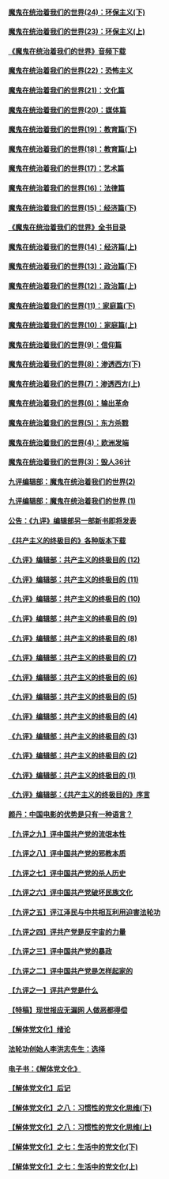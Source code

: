 #### [魔鬼在统治着我们的世界(24)：环保主义(下)](../pages/nsc422/n10695307.md?t=10120334) 

#### [魔鬼在统治着我们的世界(23)：环保主义(上)](../pages/nsc422/n10688613.md?t=10120334) 

#### [《魔鬼在统治着我们的世界》音频下载](../pages/nsc422/n10635553.md?t=10120334) 

#### [魔鬼在统治着我们的世界(22)：恐怖主义](../pages/nsc422/n10614727.md?t=10120334) 

#### [魔鬼在统治着我们的世界(21)：文化篇](../pages/nsc422/n10597706.md?t=10120334) 

#### [魔鬼在统治着我们的世界(20)：媒体篇](../pages/nsc422/n10586579.md?t=10120334) 

#### [魔鬼在统治着我们的世界(19)：教育篇(下)](../pages/nsc422/n10564808.md?t=10120334) 

#### [魔鬼在统治着我们的世界(18)：教育篇(上)](../pages/nsc422/n10526970.md?t=10120334) 

#### [魔鬼在统治着我们的世界(17)：艺术篇](../pages/nsc422/n10499093.md?t=10120334) 

#### [魔鬼在统治着我们的世界(16)：法律篇](../pages/nsc422/n10485969.md?t=10120334) 

#### [魔鬼在统治着我们的世界(15)：经济篇(下)](../pages/nsc422/n10469975.md?t=10120334) 

#### [《魔鬼在统治着我们的世界》全书目录](../pages/nsc422/n10464261.md?t=10120334) 

#### [魔鬼在统治着我们的世界(14)：经济篇(上)](../pages/nsc422/n10457370.md?t=10120334) 

#### [魔鬼在统治着我们的世界(13)：政治篇(下)](../pages/nsc422/n10448270.md?t=10120334) 

#### [魔鬼在统治着我们的世界(12)：政治篇(上)](../pages/nsc422/n10444576.md?t=10120334) 

#### [魔鬼在统治着我们的世界(11)：家庭篇(下)](../pages/nsc422/n10440961.md?t=10120334) 

#### [魔鬼在统治着我们的世界(10)：家庭篇(上)](../pages/nsc422/n10435448.md?t=10120334) 

#### [魔鬼在统治着我们的世界(9)：信仰篇](../pages/nsc422/n10432159.md?t=10120334) 

#### [魔鬼在统治着我们的世界(8)：渗透西方(下)](../pages/nsc422/n10429603.md?t=10120334) 

#### [魔鬼在统治着我们的世界(7)：渗透西方(上)](../pages/nsc422/n10426013.md?t=10120334) 

#### [魔鬼在统治着我们的世界(6)：输出革命](../pages/nsc422/n10421536.md?t=10120334) 

#### [魔鬼在统治着我们的世界(5)：东方杀戮](../pages/nsc422/n10417707.md?t=10120334) 

#### [魔鬼在统治着我们的世界(4)：欧洲发端](../pages/nsc422/n10414890.md?t=10120334) 

#### [魔鬼在统治着我们的世界(3)：毁人36计](../pages/nsc422/n10411583.md?t=10120334) 

#### [九评编辑部：魔鬼在统治着我们的世界(2)](../pages/nsc422/n10410036.md?t=10120334) 

#### [九评编辑部：魔鬼在统治着我们的世界 (1)](../pages/nsc422/n10406825.md?t=10120334) 

#### [公告：《九评》编辑部另一部新书即将发表](../pages/nsc422/n10405104.md?t=10120334) 

#### [《共产主义的终极目的》各种版本下载](../pages/nsc422/n10022138.md?t=10120334) 

#### [《九评》编辑部：共产主义的终极目的 (12)](../pages/nsc422/n9933272.md?t=10120334) 

#### [《九评》编辑部：共产主义的终极目的 (11)](../pages/nsc422/n9924973.md?t=10120334) 

#### [《九评》编辑部：共产主义的终极目的 (10)](../pages/nsc422/n9920883.md?t=10120334) 

#### [《九评》编辑部：共产主义的终极目的 (9)](../pages/nsc422/n9916363.md?t=10120334) 

#### [《九评》编辑部：共产主义的终极目的 (8)](../pages/nsc422/n9912488.md?t=10120334) 

#### [《九评》编辑部：共产主义的终极目的 (7)](../pages/nsc422/n9901176.md?t=10120334) 

#### [《九评》编辑部：共产主义的终极目的 (6)](../pages/nsc422/n9899359.md?t=10120334) 

#### [《九评》编辑部：共产主义的终极目的 (5)](../pages/nsc422/n9893174.md?t=10120334) 

#### [《九评》编辑部：共产主义的终极目的 (4)](../pages/nsc422/n9891246.md?t=10120334) 

#### [《九评》编辑部：共产主义的终极目的 (3)](../pages/nsc422/n9879879.md?t=10120334) 

#### [《九评》编辑部：共产主义的终极目的 (2)](../pages/nsc422/n9876205.md?t=10120334) 

#### [《九评》编辑部：共产主义的终极目的 (1)](../pages/nsc422/n9865857.md?t=10120334) 

#### [《九评》编辑部：《共产主义的终极目的》序言](../pages/nsc422/n9862666.md?t=10120334) 

#### [颜丹：中国电影的优势是只有一种语言？](../pages/nsc422/n9583062.md?t=10120334) 

#### [【九评之九】评中国共产党的流氓本性](../pages/nsc422/n737542.md?t=10120334) 

#### [【九评之八】评中国共产党的邪教本质](../pages/nsc422/n735942.md?t=10120334) 

#### [【九评之七】评中国共产党的杀人历史](../pages/nsc422/n733806.md?t=10120334) 

#### [【九评之六】评中国共产党破坏民族文化](../pages/nsc422/n731667.md?t=10120334) 

#### [【九评之五】评江泽民与中共相互利用迫害法轮功](../pages/nsc422/n730058.md?t=10120334) 

#### [【九评之四】评共产党是反宇宙的力量](../pages/nsc422/n727814.md?t=10120334) 

#### [【九评之三】评中国共产党的暴政](../pages/nsc422/n725597.md?t=10120334) 

#### [【九评之二】评中国共产党是怎样起家的](../pages/nsc422/n723946.md?t=10120334) 

#### [【九评之一】评共产党是什么](../pages/nsc422/n722529.md?t=10120334) 

#### [【特稿】现世报应无漏网 人做恶都得偿](../pages/nsc422/n4215167.md?t=10120334) 

#### [【解体党文化】绪论](../pages/nsc422/n1449356.md?t=10120334) 

#### [法轮功创始人李洪志先生：选择](../pages/nsc422/n3580738.md?t=10120334) 

#### [电子书：《解体党文化》](../pages/nsc422/n1573484.md?t=10120334) 

#### [【解体党文化】后记](../pages/nsc422/n1531999.md?t=10120334) 

#### [【解体党文化】之八：习惯性的党文化思维(下)](../pages/nsc422/n1526477.md?t=10120334) 

#### [【解体党文化】之八：习惯性的党文化思维(上)](../pages/nsc422/n1520631.md?t=10120334) 

#### [【解体党文化】之七：生活中的党文化(下)](../pages/nsc422/n1513446.md?t=10120334) 

#### [【解体党文化】之七：生活中的党文化(上)](../pages/nsc422/n1509358.md?t=10120334) 

